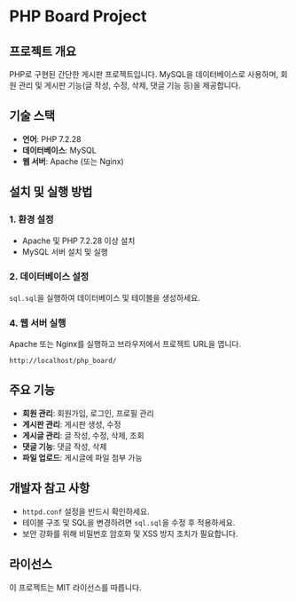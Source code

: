 # PHP Board Project

## 프로젝트 개요

PHP로 구현된 간단한 게시판 프로젝트입니다. MySQL을 데이터베이스로 사용하며, 회원 관리 및 게시판 기능(글 작성, 수정, 삭제, 댓글 기능 등)을 제공합니다.

## 기술 스택

- **언어**: PHP 7.2.28
- **데이터베이스**: MySQL
- **웹 서버**: Apache (또는 Nginx)

## 설치 및 실행 방법

### 1. 환경 설정

- Apache 및 PHP 7.2.28 이상 설치
- MySQL 서버 설치 및 실행

### 2. 데이터베이스 설정

`sql.sql`을 실행하여 데이터베이스 및 테이블을 생성하세요.

### 4. 웹 서버 실행

Apache 또는 Nginx를 실행하고 브라우저에서 프로젝트 URL을 엽니다.

```
http://localhost/php_board/
```

## 주요 기능

- **회원 관리**: 회원가입, 로그인, 프로필 관리
- **게시판 관리**: 게시판 생성, 수정
- **게시글 관리**: 글 작성, 수정, 삭제, 조회
- **댓글 기능**: 댓글 작성, 삭제
- **파일 업로드**: 게시글에 파일 첨부 가능

## 개발자 참고 사항

- `httpd.conf` 설정을 반드시 확인하세요.
- 테이블 구조 및 SQL을 변경하려면 `sql.sql`을 수정 후 적용하세요.
- 보안 강화를 위해 비밀번호 암호화 및 XSS 방지 조치가 필요합니다.

## 라이선스

이 프로젝트는 MIT 라이선스를 따릅니다.
